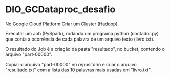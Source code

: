 # DIO_GCDataproc_desafio

No Google Cloud Platform Criar um Cluster (Hadoop).

Executar um Job (PySpark), rodando um programa python (contador.py) que conta a ocorrência de cada palavra de um arquivo texto (livro.txt).

O resultado do Job é a criação da pasta "resultado", no bucket, contendo o arquivo "part-00000".

Copiar o arquivo "part-00000" no repositório e criar o arquivo "resultado.txt" com a lista das 10 palavras mais usadas em "livro.txt".
